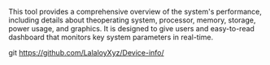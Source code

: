 This tool provides a comprehensive overview of the system's performance, including details about theoperating system, processor, memory, storage, power usage, and graphics. It is designed to give users and easy-to-read dashboard that monitors key system parameters in real-time.

git https://github.com/LalaloyXyz/Device-info/
